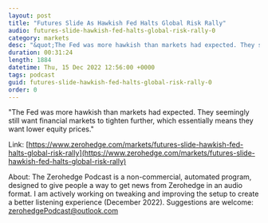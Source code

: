 ```yaml
---
layout: post
title: "Futures Slide As Hawkish Fed Halts Global Risk Rally"
audio: futures-slide-hawkish-fed-halts-global-risk-rally-0
category: markets
desc: "&quot;The Fed was more hawkish than markets had expected. They seemingly still want financial markets to tighten further, which essentially means they want lower equity prices.&quot;"
duration: 00:31:24
length: 1884
datetime: Thu, 15 Dec 2022 12:56:00 +0000
tags: podcast
guid: futures-slide-hawkish-fed-halts-global-risk-rally-0
order: 0
---
```

&quot;The Fed was more hawkish than markets had expected. They seemingly still want financial markets to tighten further, which essentially means they want lower equity prices.&quot;

Link: [https://www.zerohedge.com/markets/futures-slide-hawkish-fed-halts-global-risk-rally](https://www.zerohedge.com/markets/futures-slide-hawkish-fed-halts-global-risk-rally)

About: The Zerohedge Podcast is a non-commercial, automated program, designed to give people a way to get news from Zerohedge in an audio format.  I am actively working on tweaking and improving the setup to create a better listening experience (December 2022).  Suggestions are welcome: [zerohedgePodcast@outlook.com](mailto:zerohedgePodcast@outlook.com)